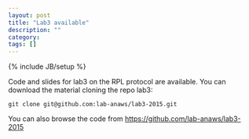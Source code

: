 ```yaml
---
layout: post
title: "Lab3 available"
description: ""
category: 
tags: []
---
```

{% include JB/setup %}

    
Code and slides for lab3 on the RPL protocol are available.
You can download the material cloning the repo lab3:
```
git clone git@github.com:lab-anaws/lab3-2015.git
```
You can also browse the code from  <https://github.com/lab-anaws/lab3-2015>
